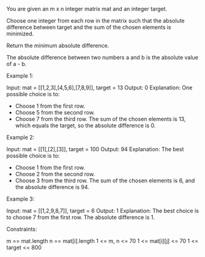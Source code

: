 You are given an m x n integer matrix mat and an integer target.

Choose one integer from each row in the matrix such that the absolute
difference between target and the sum of the chosen elements is minimized.

Return the minimum absolute difference.

The absolute difference between two numbers a and b is the absolute value of
a - b.


Example 1:


Input: mat = [[1,2,3],[4,5,6],[7,8,9]], target = 13
Output: 0
Explanation: One possible choice is to:
- Choose 1 from the first row.
- Choose 5 from the second row.
- Choose 7 from the third row.
The sum of the chosen elements is 13, which equals the target, so the
absolute difference is 0.


Example 2:


Input: mat = [[1],[2],[3]], target = 100
Output: 94
Explanation: The best possible choice is to:
- Choose 1 from the first row.
- Choose 2 from the second row.
- Choose 3 from the third row.
The sum of the chosen elements is 6, and the absolute difference is 94.


Example 3:


Input: mat = [[1,2,9,8,7]], target = 6
Output: 1
Explanation: The best choice is to choose 7 from the first row.
The absolute difference is 1.



Constraints:


m == mat.length
n == mat[i].length
1 <= m, n <= 70
1 <= mat[i][j] <= 70
1 <= target <= 800




